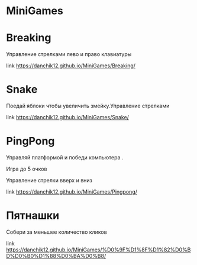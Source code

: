 # MiniGames



# Breaking

Управление стрелками лево и право клавиатуры

link https://danchik12.github.io/MiniGames/Breaking/

# Snake

Поедай яблоки чтобы увеличить змейку.Управление стрелками

link https://danchik12.github.io/MiniGames/Snake/

# PingPong


Управляй платформой и победи компьютера . 
<p>Игра до 5 очков</p>

Управление стрелки вверх и вниз

link https://danchik12.github.io/MiniGames/Pingpong/

# Пятнашки

Собери за меньшее количество кликов

link  https://danchik12.github.io/MiniGames/%D0%9F%D1%8F%D1%82%D0%BD%D0%B0%D1%88%D0%BA%D0%B8/



